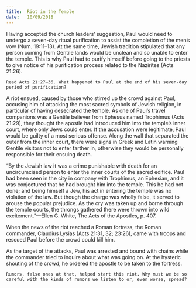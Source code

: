 ```yaml
---
title:  Riot in the Temple
date:   10/09/2018
---
```


Having accepted the church leaders’ suggestion, Paul would need to undergo a seven-day ritual purification to assist the completion of the men’s vow (Num. 19:11–13). At the same time, Jewish tradition stipulated that any person coming from Gentile lands would be unclean and so unable to enter the temple. This is why Paul had to purify himself before going to the priests to give notice of his purification process related to the Nazirites (Acts 21:26).

`Read Acts 21:27–36. What happened to Paul at the end of his seven-day period of purification?`

A riot ensued, caused by those who stirred up the crowd against Paul, accusing him of attacking the most sacred symbols of Jewish religion, in particular of having desecrated the temple. As one of Paul’s travel companions was a Gentile believer from Ephesus named Trophimus (Acts 21:29), they thought the apostle had introduced him into the temple’s inner court, where only Jews could enter. If the accusation were legitimate, Paul would be guilty of a most serious offense. Along the wall that separated the outer from the inner court, there were signs in Greek and Latin warning Gentile visitors not to enter farther in, otherwise they would be personally responsible for their ensuing death. 

“By the Jewish law it was a crime punishable with death for an uncircumcised person to enter the inner courts of the sacred edifice. Paul had been seen in the city in company with Trophimus, an Ephesian, and it was conjectured that he had brought him into the temple. This he had not done; and being himself a Jew, his act in entering the temple was no violation of the law. But though the charge was wholly false, it served to arouse the popular prejudice. As the cry was taken up and borne through the temple courts, the throngs gathered there were thrown into wild excitement.”—Ellen G. White, The Acts of the Apostles, p. 407.

When the news of the riot reached a Roman fortress, the Roman commander, Claudius Lysias (Acts 21:31, 32; 23:26), came with troops and rescued Paul before the crowd could kill him.

As the target of the attacks, Paul was arrested and bound with chains while the commander tried to inquire about what was going on. At the hysteric shouting of the crowd, he ordered the apostle to be taken to the fortress.

`Rumors, false ones at that, helped start this riot. Why must we be so careful with the kinds of rumors we listen to or, even worse, spread?`